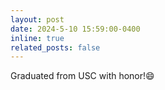 ```yaml
---
layout: post
date: 2024-5-10 15:59:00-0400
inline: true
related_posts: false
---
```


Graduated from USC with honor!😄